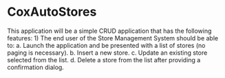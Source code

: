 # CoxAutoStores
This application will be a simple CRUD application that has the following features: 1) The end user of the Store Management System should be able to: a. Launch the application and be presented with a list of stores (no paging is necessary). b. Insert a new store. c. Update an existing store selected from the list. d. Delete a store from the list after providing a confirmation dialog.
